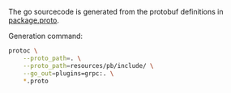 The go sourcecode is generated from the protobuf definitions in [package.proto](package.proto).

Generation command:

```bash
protoc \
    --proto_path=. \
    --proto_path=resources/pb/include/ \
    --go_out=plugins=grpc:. \
    *.proto
```

